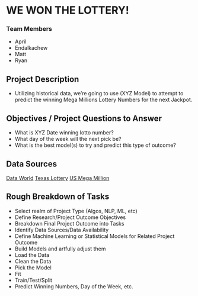 # WE WON THE LOTTERY!

### Team Members
- April
- Endalkachew
- Matt
- Ryan

##  Project Description
- Utilizing historical data, we’re going to use (XYZ Model) to attempt to predict the winning Mega Millions Lottery Numbers for the next Jackpot.

## Objectives / Project Questions to Answer

- What is XYZ Date winning lotto number?
- What day of the week will the next pick be?
- What is the best model(s) to try and predict this type of outcome?

## Data Sources
[Data World](https://data.world/data-ny-gov/5xaw-6ayf/workspace/file?filename=lottery-mega-millions-winning-numbers-beginning-2002-1.csv)
[Texas Lottery](https://www.txlottery.org/export/sites/lottery/Games/Mega_Millions/Winning_Numbers/index.html_2013354932.html)
[US Mega Million](https://www.usamega.com/mega-millions/statistics)

## Rough Breakdown of Tasks

- Select realm of Project Type (Algos, NLP, ML, etc)
- Define Research/Project Outcome Objectives
- Breakdown Final Project Outcome into Tasks
- Identify Data Sources/Data Availability
- Define Machine Learning or Statistical Models for Related Project Outcome
- Build Models and artfully adjust them
- Load the Data
- Clean the Data
- Pick the Model
- Fit
- Train/Test/Split
- Predict Winning Numbers, Day of the Week, etc. 
